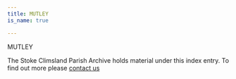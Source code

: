 ```yaml
---
title: MUTLEY
is_name: true

---
```


MUTLEY


The Stoke Climsland Parish Archive holds material under this index entry. To find out more please [contact us](/contact/)
